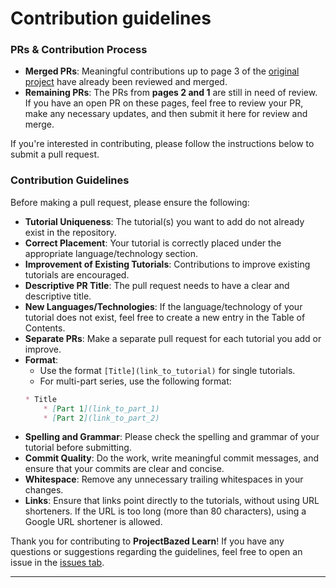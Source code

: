 # Contribution guidelines

### **PRs & Contribution Process**

- **Merged PRs**: Meaningful contributions up to page 3 of the [original project](https://github.com/practical-tutorials/project-based-learning/pulls?page=3&q=is%3Apr+is%3Aopen) have already been reviewed and merged.
- **Remaining PRs**: The PRs from **pages 2 and 1** are still in need of review. If you have an open PR on these pages, feel free to review your PR, make any necessary updates, and then submit it here for review and merge.

If you're interested in contributing, please follow the instructions below to submit a pull request.

### **Contribution Guidelines**

Before making a pull request, please ensure the following:

- **Tutorial Uniqueness**: The tutorial(s) you want to add do not already exist in the repository.
- **Correct Placement**: Your tutorial is correctly placed under the appropriate language/technology section.
- **Improvement of Existing Tutorials**: Contributions to improve existing tutorials are encouraged.
- **Descriptive PR Title**: The pull request needs to have a clear and descriptive title.
- **New Languages/Technologies**: If the language/technology of your tutorial does not exist, feel free to create a new entry in the Table of Contents.
- **Separate PRs**: Make a separate pull request for each tutorial you add or improve.
- **Format**:
    - Use the format `[Title](link_to_tutorial)` for single tutorials.
    - For multi-part series, use the following format:
    ```markdown
    * Title
        * [Part 1](link_to_part_1)
        * [Part 2](link_to_part_2)
    ```
- **Spelling and Grammar**: Please check the spelling and grammar of your tutorial before submitting.
- **Commit Quality**: Do the work, write meaningful commit messages, and ensure that your commits are clear and concise.
- **Whitespace**: Remove any unnecessary trailing whitespaces in your changes.
- **Links**: Ensure that links point directly to the tutorials, without using URL shorteners. If the URL is too long (more than 80 characters), using a Google URL shortener is allowed.

Thank you for contributing to **ProjectBazed Learn**! If you have any questions or suggestions regarding the guidelines, feel free to open an issue in the [issues tab](https://github.com/rviquezs/Project-Based-Building/issues).

---

